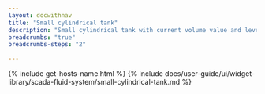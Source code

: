```yaml
---
layout: docwithnav
title: "Small cylindrical tank"
description: "Small cylindrical tank with current volume value and level visualizations."
breadcrumbs: "true"
breadcrumbs-steps: "2"

---
```

{% include get-hosts-name.html %}
{% include docs/user-guide/ui/widget-library/scada-fluid-system/small-cylindrical-tank.md %}
